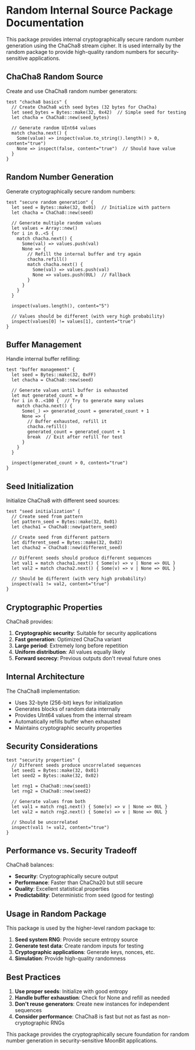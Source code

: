 # Random Internal Source Package Documentation

This package provides internal cryptographically secure random number generation using the ChaCha8 stream cipher. It is used internally by the random package to provide high-quality random numbers for security-sensitive applications.

## ChaCha8 Random Source

Create and use ChaCha8 random number generators:

```moonbit
test "chacha8 basics" {
  // Create ChaCha8 with seed bytes (32 bytes for ChaCha)
  let seed_bytes = Bytes::make(32, 0x42)  // Simple seed for testing
  let chacha = ChaCha8::new(seed_bytes)
  
  // Generate random UInt64 values
  match chacha.next() {
    Some(value) => inspect(value.to_string().length() > 0, content="true")
    None => inspect(false, content="true")  // Should have value
  }
}
```

## Random Number Generation

Generate cryptographically secure random numbers:

```moonbit
test "secure random generation" {
  let seed = Bytes::make(32, 0x01)  // Initialize with pattern
  let chacha = ChaCha8::new(seed)
  
  // Generate multiple random values
  let values = Array::new()
  for i in 0..<5 {
    match chacha.next() {
      Some(val) => values.push(val)
      None => {
        // Refill the internal buffer and try again
        chacha.refill()
        match chacha.next() {
          Some(val) => values.push(val)
          None => values.push(0UL)  // Fallback
        }
      }
    }
  }
  
  inspect(values.length(), content="5")
  
  // Values should be different (with very high probability)
  inspect(values[0] != values[1], content="true")
}
```

## Buffer Management

Handle internal buffer refilling:

```moonbit
test "buffer management" {
  let seed = Bytes::make(32, 0xFF)
  let chacha = ChaCha8::new(seed)
  
  // Generate values until buffer is exhausted
  let mut generated_count = 0
  for i in 0..<100 {  // Try to generate many values
    match chacha.next() {
      Some(_) => generated_count = generated_count + 1
      None => {
        // Buffer exhausted, refill it
        chacha.refill()
        generated_count = generated_count + 1
        break  // Exit after refill for test
      }
    }
  }
  
  inspect(generated_count > 0, content="true")
}
```

## Seed Initialization

Initialize ChaCha8 with different seed sources:

```moonbit
test "seed initialization" {
  // Create seed from pattern
  let pattern_seed = Bytes::make(32, 0x01)
  let chacha1 = ChaCha8::new(pattern_seed)
  
  // Create seed from different pattern
  let different_seed = Bytes::make(32, 0x02)
  let chacha2 = ChaCha8::new(different_seed)
  
  // Different seeds should produce different sequences
  let val1 = match chacha1.next() { Some(v) => v | None => 0UL }
  let val2 = match chacha2.next() { Some(v) => v | None => 0UL }
  
  // Should be different (with very high probability)
  inspect(val1 != val2, content="true")
}
```

## Cryptographic Properties

ChaCha8 provides:

1. **Cryptographic security**: Suitable for security applications
2. **Fast generation**: Optimized ChaCha variant
3. **Large period**: Extremely long before repetition
4. **Uniform distribution**: All values equally likely
5. **Forward secrecy**: Previous outputs don't reveal future ones

## Internal Architecture

The ChaCha8 implementation:

- Uses 32-byte (256-bit) keys for initialization
- Generates blocks of random data internally
- Provides UInt64 values from the internal stream
- Automatically refills buffer when exhausted
- Maintains cryptographic security properties

## Security Considerations

```moonbit
test "security properties" {
  // Different seeds produce uncorrelated sequences
  let seed1 = Bytes::make(32, 0x01)
  let seed2 = Bytes::make(32, 0x02)
  
  let rng1 = ChaCha8::new(seed1)
  let rng2 = ChaCha8::new(seed2)
  
  // Generate values from both
  let val1 = match rng1.next() { Some(v) => v | None => 0UL }
  let val2 = match rng2.next() { Some(v) => v | None => 0UL }
  
  // Should be uncorrelated
  inspect(val1 != val2, content="true")
}
```

## Performance vs. Security Tradeoff

ChaCha8 balances:

- **Security**: Cryptographically secure output
- **Performance**: Faster than ChaCha20 but still secure
- **Quality**: Excellent statistical properties
- **Predictability**: Deterministic from seed (good for testing)

## Usage in Random Package

This package is used by the higher-level random package to:

1. **Seed system RNG**: Provide secure entropy source
2. **Generate test data**: Create random inputs for testing
3. **Cryptographic applications**: Generate keys, nonces, etc.
4. **Simulation**: Provide high-quality randomness

## Best Practices

1. **Use proper seeds**: Initialize with good entropy
2. **Handle buffer exhaustion**: Check for None and refill as needed
3. **Don't reuse generators**: Create new instances for independent sequences
4. **Consider performance**: ChaCha8 is fast but not as fast as non-cryptographic RNGs

This package provides the cryptographically secure foundation for random number generation in security-sensitive MoonBit applications.
